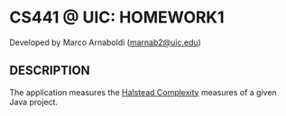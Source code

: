 CS441 @ UIC: HOMEWORK1
====================
Developed by Marco Arnaboldi (marnab2@uic.edu)

DESCRIPTION
--------------------
The application measures the [Halstead Complexity](https://en.wikipedia.org/wiki/Halstead_complexity_measures) measures of a given Java project.

